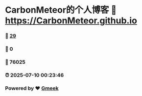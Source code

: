 # CarbonMeteor的个人博客 :link: https://CarbonMeteor.github.io 
### :page_facing_up: [29](https://CarbonMeteor.github.io/tag.html) 
### :speech_balloon: 0 
### :hibiscus: 76025 
### :alarm_clock: 2025-07-10 00:23:46 
### Powered by :heart: [Gmeek](https://github.com/Meekdai/Gmeek)
